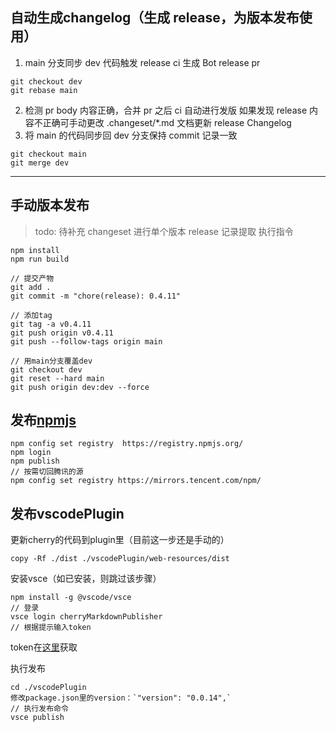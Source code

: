## 自动生成changelog（生成 release，为版本发布使用）
1. main 分支同步 dev 代码触发 release ci 生成 Bot release pr
```
git checkout dev
git rebase main
```
2. 检测 pr body 内容正确，合并 pr 之后 ci 自动进行发版
   如果发现 release 内容不正确可手动更改 .changeset/*.md 文档更新 release Changelog
3. 将 main 的代码同步回 dev 分支保持 commit 记录一致
```
git checkout main
git merge dev
```
---

## 手动版本发布
> todo: 待补充 changeset 进行单个版本 release 记录提取
执行指令
```
npm install
npm run build

// 提交产物
git add .
git commit -m "chore(release): 0.4.11"

// 添加tag 
git tag -a v0.4.11
git push origin v0.4.11
git push --follow-tags origin main

// 用main分支覆盖dev
git checkout dev
git reset --hard main
git push origin dev:dev --force
```

## 发布[npmjs](https://www.npmjs.com/)
```
npm config set registry  https://registry.npmjs.org/
npm login
npm publish
// 按需切回腾讯的源
npm config set registry https://mirrors.tencent.com/npm/
```

## 发布vscodePlugin
更新cherry的代码到plugin里（目前这一步还是手动的）
```
copy -Rf ./dist ./vscodePlugin/web-resources/dist
```

安装vsce（如已安装，则跳过该步骤）
```
npm install -g @vscode/vsce
// 登录
vsce login cherryMarkdownPublisher
// 根据提示输入token
```
token在[这里](https://dev.azure.com/cherry-markdown/_usersSettings/tokens)获取

执行发布
```
cd ./vscodePlugin
修改package.json里的version：`"version": "0.0.14",`
// 执行发布命令
vsce publish
```
